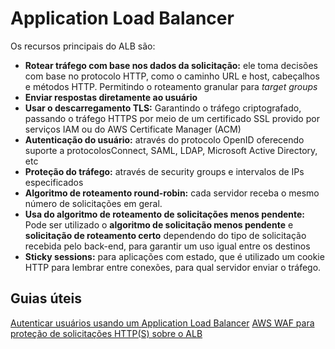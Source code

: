 # Application Load Balancer

Os recursos principais do ALB são:

- **Rotear tráfego com base nos dados da solicitação:** ele toma decisões com base no protocolo HTTP, como o caminho URL e host, cabeçalhos e métodos HTTP. Permitindo o roteamento granular para *target groups*
- **Enviar respostas diretamente ao usuário**
- **Usar o descarregamento TLS:** Garantindo o tráfego criptografado, passando o tráfego HTTPS por meio de um certificado SSL provido por serviços IAM ou do AWS Certificate Manager (ACM)
- **Autenticação do usuário:** através do protocolo OpenID oferecendo suporte a protocolosConnect, SAML, LDAP, Microsoft Active Directory, etc
- **Proteção do tráfego:** através de security groups e intervalos de IPs especificados
- **Algoritmo de roteamento round-robin:** cada servidor receba o mesmo número de solicitações em geral.
- **Usa do algoritmo de roteamento de solicitações menos pendente:** Pode ser utilizado o **algoritmo de solicitação menos pendente** e **solicitação de roteamento certo** dependendo do tipo de solicitação recebida pelo back-end, para garantir um uso igual entre os destinos
- **Sticky sessions:** para aplicações com estado, que é utilizado um cookie HTTP para lembrar entre conexões, para qual servidor enviar o tráfego.

## Guias úteis

[Autenticar usuários usando um Application Load Balancer](https://docs.aws.amazon.com/pt_br/elasticloadbalancing/latest/application/listener-authenticate-users.html)
[AWS WAF para proteção de solicitações HTTP(S) sobre o ALB](https://docs.aws.amazon.com/pt_br/waf/latest/developerguide/how-aws-waf-works.html)

